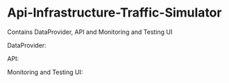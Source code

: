 # Api-Infrastructure-Traffic-Simulator
Contains DataProvider, API and Monitoring and Testing UI

  DataProvider:
  
  API:
  
  Monitoring and Testing UI:
